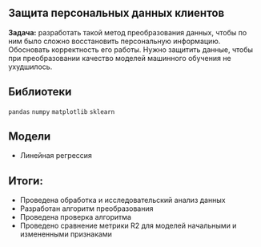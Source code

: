 ## Защита персональных данных клиентов

 **Задача:** разработать такой метод преобразования данных, чтобы по ним было сложно восстановить персональную информацию. Обосновать корректность его работы.
Нужно защитить данные, чтобы при преобразовании качество моделей машинного обучения не ухудшилось. 

## Библиотеки

`pandas`
`numpy`
`matplotlib`
`sklearn`

##  Модели

- Линейная регрессия


## Итоги:

- Проведена обработка и исследовательский анализ данных
- Разработан алгоритм преобразования
- Проведена проверка алгоритма
- Проведено сравнение метрики R2 для моделей начальными и измененными признаками

